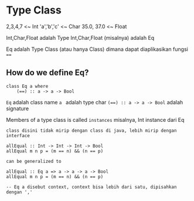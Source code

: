 # Type Class

2,3,4,7 <~ Int
'a','b','c' <~ Char
35.0, 37.0 <~ Float

Int,Char,Float adalah Type
Int,Char,Float (misalnya) adalah Eq

Eq adalah Type Class (atau hanya Class) dimana dapat diaplikasikan fungsi `==`


## How do we define Eq?

```
class Eq a where
	(==) :: a -> a -> Bool
```

` Eq ` adalah class name
` a  ` adalah type char
` (==) :: a -> a -> Bool ` adalah signature

Members of a type class is called `instances`
misalnya, Int instance dari Eq

```
class disini tidak mirip dengan class di java, lebih mirip dengan interface
```

```
allEqual :: Int -> Int -> Int -> Bool
allEqual m n p = (m == n) && (n == p)

can be generalized to

allEqual :: Eq a => a -> a -> a -> Bool
allEqual m n p = (m == n) && (n == p)

-- Eq a disebut context, context bisa lebih dari satu, dipisahkan dengan ','
```

